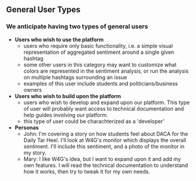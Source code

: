 
## <a name="user_stories"></a>General User Types
### We anticipate having two types of general users
* **Users who wish to use the platform**
  - users who require only basic functionality, i.e. a simple visual representation of aggregated sentiment around a single given hashtag
  - some other users in this category may want to customize what colors are represented in the sentiment analysis, or run the analysis on multiple hashtags surrounding an issue
  - examples of this user include students and politicians/business owners
* **Users who wish to build upon the platform**
  - users who wish to develop and expand upon our platform. This type of user will probably want access to technical documentation and help guides involving our platform. 
  - this type of user could be charachterized as a 'developer'
 * **Personas** <a name ="personas"></a>
   - John: I'm covering a story on how students feel about DACA for the Daily Tar Heel. I'll look at W4G's monitor which displays the overall sentiment. I'll include this sentiment, and a photo of the monitor in my story.
   - Mary: I like W4G's idea, but I want to expand upon it and add my own features. I will read the technical documentation to understand how it works, then try to tweak it for my own needs.
